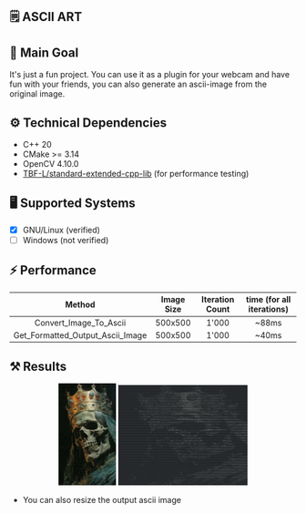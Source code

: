 ## 🗒 ASCII ART

## 🎯 Main Goal

It's just a fun project.
You can use it as a plugin for your webcam and have fun with your friends, you can also generate an ascii-image from the original image.

## ⚙️ Technical Dependencies

- C++ 20
- CMake >= 3.14
- OpenCV 4.10.0
- [TBF-L/standard-extended-cpp-lib](https://github.com/TBF-L/standard-extended-cpp-lib) (for performance testing)

## 🖥 Supported Systems

- [X] GNU/Linux (verified)
- [ ] Windows (not verified)

## ⚡️ Performance

|             Method                |  Image Size |  Iteration Count        | time (for all iterations) |
|:---------------------------------:|:-----------:|:-----------------------:|:-------------------------:|
| Convert_Image_To_Ascii            | 500x500     | 1'000                   |          ~88ms            |
| Get_Formatted_Output_Ascii_Image  | 500x500     | 1'000                   |          ~40ms            |

## ⚒ Results

<p align="center">
  <img src="images/skull.jpg" width="20%">
  <img src="images/skull_ascii.png" width="45%">
</p>

- You can also resize the output ascii image